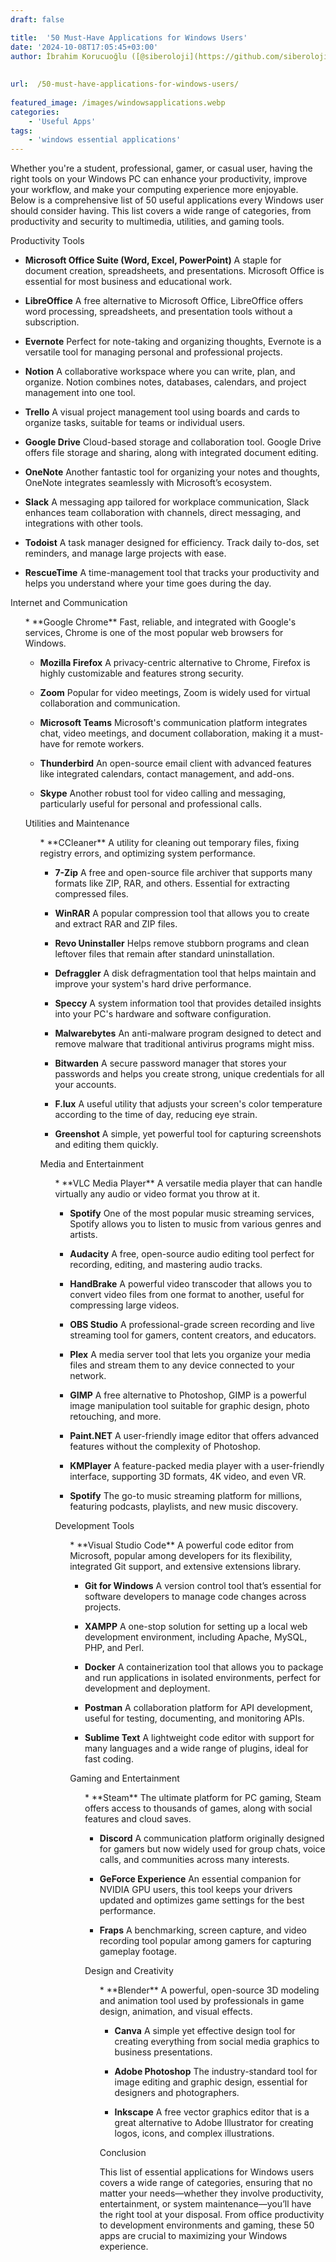 ```yaml
---
draft: false

title:  '50 Must-Have Applications for Windows Users'
date: '2024-10-08T17:05:45+03:00'
author: İbrahim Korucuoğlu ([@siberoloji](https://github.com/siberoloji))
 
 
url:  /50-must-have-applications-for-windows-users/
 
featured_image: /images/windowsapplications.webp
categories:
    - 'Useful Apps'
tags:
    - 'windows essential applications'
---
```



Whether you're a student, professional, gamer, or casual user, having the right tools on your Windows PC can enhance your productivity, improve your workflow, and make your computing experience more enjoyable. Below is a comprehensive list of 50 useful applications every Windows user should consider having. This list covers a wide range of categories, from productivity and security to multimedia, utilities, and gaming tools.





Productivity Tools


* **Microsoft Office Suite (Word, Excel, PowerPoint)** A staple for document creation, spreadsheets, and presentations. Microsoft Office is essential for most business and educational work.

* **LibreOffice** A free alternative to Microsoft Office, LibreOffice offers word processing, spreadsheets, and presentation tools without a subscription.

* **Evernote** Perfect for note-taking and organizing thoughts, Evernote is a versatile tool for managing personal and professional projects.

* **Notion** A collaborative workspace where you can write, plan, and organize. Notion combines notes, databases, calendars, and project management into one tool.

* **Trello** A visual project management tool using boards and cards to organize tasks, suitable for teams or individual users.

* **Google Drive** Cloud-based storage and collaboration tool. Google Drive offers file storage and sharing, along with integrated document editing.

* **OneNote** Another fantastic tool for organizing your notes and thoughts, OneNote integrates seamlessly with Microsoft’s ecosystem.

* **Slack** A messaging app tailored for workplace communication, Slack enhances team collaboration with channels, direct messaging, and integrations with other tools.

* **Todoist** A task manager designed for efficiency. Track daily to-dos, set reminders, and manage large projects with ease.

* **RescueTime** A time-management tool that tracks your productivity and helps you understand where your time goes during the day.






Internet and Communication


<!-- wp:list {"ordered":true,"start":11} -->
<ol start="11" class="wp-block-list">* **Google Chrome** Fast, reliable, and integrated with Google's services, Chrome is one of the most popular web browsers for Windows.

* **Mozilla Firefox** A privacy-centric alternative to Chrome, Firefox is highly customizable and features strong security.

* **Zoom** Popular for video meetings, Zoom is widely used for virtual collaboration and communication.

* **Microsoft Teams** Microsoft's communication platform integrates chat, video meetings, and document collaboration, making it a must-have for remote workers.

* **Thunderbird** An open-source email client with advanced features like integrated calendars, contact management, and add-ons.

* **Skype** Another robust tool for video calling and messaging, particularly useful for personal and professional calls.






Utilities and Maintenance


<!-- wp:list {"ordered":true,"start":17} -->
<ol start="17" class="wp-block-list">* **CCleaner** A utility for cleaning out temporary files, fixing registry errors, and optimizing system performance.

* **7-Zip** A free and open-source file archiver that supports many formats like ZIP, RAR, and others. Essential for extracting compressed files.

* **WinRAR** A popular compression tool that allows you to create and extract RAR and ZIP files.

* **Revo Uninstaller** Helps remove stubborn programs and clean leftover files that remain after standard uninstallation.

* **Defraggler** A disk defragmentation tool that helps maintain and improve your system's hard drive performance.

* **Speccy** A system information tool that provides detailed insights into your PC's hardware and software configuration.

* **Malwarebytes** An anti-malware program designed to detect and remove malware that traditional antivirus programs might miss.

* **Bitwarden** A secure password manager that stores your passwords and helps you create strong, unique credentials for all your accounts.

* **F.lux** A useful utility that adjusts your screen's color temperature according to the time of day, reducing eye strain.

* **Greenshot** A simple, yet powerful tool for capturing screenshots and editing them quickly.






Media and Entertainment


<!-- wp:list {"ordered":true,"start":27} -->
<ol start="27" class="wp-block-list">* **VLC Media Player** A versatile media player that can handle virtually any audio or video format you throw at it.

* **Spotify** One of the most popular music streaming services, Spotify allows you to listen to music from various genres and artists.

* **Audacity** A free, open-source audio editing tool perfect for recording, editing, and mastering audio tracks.

* **HandBrake** A powerful video transcoder that allows you to convert video files from one format to another, useful for compressing large videos.

* **OBS Studio** A professional-grade screen recording and live streaming tool for gamers, content creators, and educators.

* **Plex** A media server tool that lets you organize your media files and stream them to any device connected to your network.

* **GIMP** A free alternative to Photoshop, GIMP is a powerful image manipulation tool suitable for graphic design, photo retouching, and more.

* **Paint.NET** A user-friendly image editor that offers advanced features without the complexity of Photoshop.

* **KMPlayer** A feature-packed media player with a user-friendly interface, supporting 3D formats, 4K video, and even VR.

* **Spotify** The go-to music streaming platform for millions, featuring podcasts, playlists, and new music discovery.






Development Tools


<!-- wp:list {"ordered":true,"start":37} -->
<ol start="37" class="wp-block-list">* **Visual Studio Code** A powerful code editor from Microsoft, popular among developers for its flexibility, integrated Git support, and extensive extensions library.

* **Git for Windows** A version control tool that’s essential for software developers to manage code changes across projects.

* **XAMPP** A one-stop solution for setting up a local web development environment, including Apache, MySQL, PHP, and Perl.

* **Docker** A containerization tool that allows you to package and run applications in isolated environments, perfect for development and deployment.

* **Postman** A collaboration platform for API development, useful for testing, documenting, and monitoring APIs.

* **Sublime Text** A lightweight code editor with support for many languages and a wide range of plugins, ideal for fast coding.






Gaming and Entertainment


<!-- wp:list {"ordered":true,"start":43} -->
<ol start="43" class="wp-block-list">* **Steam** The ultimate platform for PC gaming, Steam offers access to thousands of games, along with social features and cloud saves.

* **Discord** A communication platform originally designed for gamers but now widely used for group chats, voice calls, and communities across many interests.

* **GeForce Experience** An essential companion for NVIDIA GPU users, this tool keeps your drivers updated and optimizes game settings for the best performance.

* **Fraps** A benchmarking, screen capture, and video recording tool popular among gamers for capturing gameplay footage.






Design and Creativity


<!-- wp:list {"ordered":true,"start":47} -->
<ol start="47" class="wp-block-list">* **Blender** A powerful, open-source 3D modeling and animation tool used by professionals in game design, animation, and visual effects.

* **Canva** A simple yet effective design tool for creating everything from social media graphics to business presentations.

* **Adobe Photoshop** The industry-standard tool for image editing and graphic design, essential for designers and photographers.

* **Inkscape** A free vector graphics editor that is a great alternative to Adobe Illustrator for creating logos, icons, and complex illustrations.






Conclusion



This list of essential applications for Windows users covers a wide range of categories, ensuring that no matter your needs—whether they involve productivity, entertainment, or system maintenance—you’ll have the right tool at your disposal. From office productivity to development environments and gaming, these 50 apps are crucial to maximizing your Windows experience.
